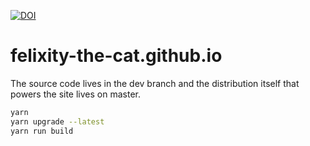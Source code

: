 [![DOI](https://zenodo.org/badge/278143865.svg)](https://zenodo.org/badge/latestdoi/278143865)

# felixity-the-cat.github.io

The source code lives in the dev branch and the distribution itself that powers the site lives on master.

```sh
yarn
yarn upgrade --latest
yarn run build
```
